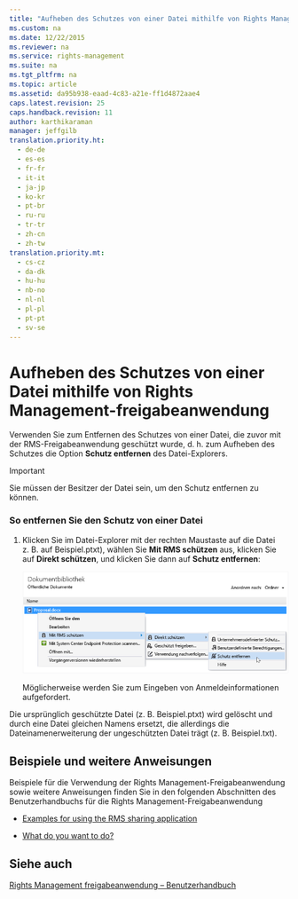 ```yaml
---
title: "Aufheben des Schutzes von einer Datei mithilfe von Rights Management-freigabeanwendung"
ms.custom: na
ms.date: 12/22/2015
ms.reviewer: na
ms.service: rights-management
ms.suite: na
ms.tgt_pltfrm: na
ms.topic: article
ms.assetid: da95b938-eaad-4c83-a21e-ff1d4872aae4
caps.latest.revision: 25
caps.handback.revision: 11
author: karthikaraman
manager: jeffgilb
translation.priority.ht: 
  - de-de
  - es-es
  - fr-fr
  - it-it
  - ja-jp
  - ko-kr
  - pt-br
  - ru-ru
  - tr-tr
  - zh-cn
  - zh-tw
translation.priority.mt: 
  - cs-cz
  - da-dk
  - hu-hu
  - nb-no
  - nl-nl
  - pl-pl
  - pt-pt
  - sv-se
---
```

# Aufheben des Schutzes von einer Datei mithilfe von Rights Management-freigabeanwendung
Verwenden Sie zum Entfernen des Schutzes von einer Datei, die zuvor mit der RMS-Freigabeanwendung geschützt wurde, d. h. zum Aufheben des Schutzes die Option **Schutz entfernen** des Datei-Explorers.

> [!IMPORTANT]
> Sie müssen der Besitzer der Datei sein, um den Schutz entfernen zu können.

### So entfernen Sie den Schutz von einer Datei

1.  Klicken Sie im Datei-Explorer mit der rechten Maustaste auf die Datei z. B. auf Beispiel.ptxt), wählen Sie **Mit RMS schützen** aus, klicken Sie auf **Direkt schützen**, und klicken Sie dann auf **Schutz entfernen**:

    ![Menüoption für Schutz entfernen](../../ems/RMS_Client/media/ADRMS_MSRMSApp_RemoveProtection.png "ADRMS_MSRMSApp_RemoveProtection")

    Möglicherweise werden Sie zum Eingeben von Anmeldeinformationen aufgefordert.

Die ursprünglich geschützte Datei (z. B. Beispiel.ptxt) wird gelöscht und durch eine Datei gleichen Namens ersetzt, die allerdings die Dateinamenerweiterung der ungeschützten Datei trägt (z. B. Beispiel.txt).

## Beispiele und weitere Anweisungen
Beispiele für die Verwendung der Rights Management-Freigabeanwendung sowie weitere Anweisungen finden Sie in den folgenden Abschnitten des Benutzerhandbuchs für die Rights Management-Freigabeanwendung

-   [Examples for using the RMS sharing application](../../ems/RMS_Client/Rights-Management-sharing-application-user-guide.md#BKMK_SharingExamples)

-   [What do you want to do?](../../ems/RMS_Client/Rights-Management-sharing-application-user-guide.md#BKMK_SharingInstructions)

## Siehe auch
[Rights Management freigabeanwendung – Benutzerhandbuch](../../ems/RMS_Client/Rights-Management-sharing-application-user-guide.md)

